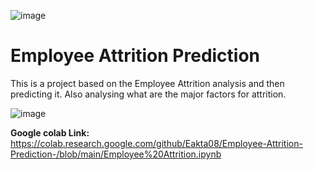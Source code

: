 ![image](https://github.com/Eakta08/Employee-Attrition-Prediction-/assets/131867852/9c8ed1d8-93a0-4a93-a8e9-e86070ff8864)

# Employee Attrition Prediction
This is a project based on the Employee Attrition analysis and then predicting it. Also analysing what are the major factors for attrition.

![image](https://github.com/Eakta08/Employee-Attrition-Prediction-/assets/131867852/ec0910c1-ff31-45d9-a897-294d4deee3ec)

**Google colab Link:** https://colab.research.google.com/github/Eakta08/Employee-Attrition-Prediction-/blob/main/Employee%20Attrition.ipynb
